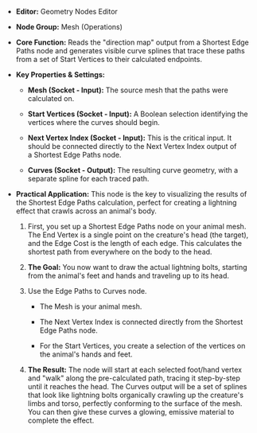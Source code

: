 - **Editor:** Geometry Nodes Editor
    
- **Node Group:** Mesh (Operations)
    
- **Core Function:** Reads the "direction map" output from a Shortest Edge Paths node and generates visible curve splines that trace these paths from a set of Start Vertices to their calculated endpoints.
    
- **Key Properties & Settings:**
    
    - **Mesh (Socket - Input):** The source mesh that the paths were calculated on.
        
    - **Start Vertices (Socket - Input):** A Boolean selection identifying the vertices where the curves should begin.
        
    - **Next Vertex Index (Socket - Input):** This is the critical input. It should be connected directly to the Next Vertex Index output of a Shortest Edge Paths node.
        
    - **Curves (Socket - Output):** The resulting curve geometry, with a separate spline for each traced path.
        
- **Practical Application:** This node is the key to visualizing the results of the Shortest Edge Paths calculation, perfect for creating a lightning effect that crawls across an animal's body.
    
    1. First, you set up a Shortest Edge Paths node on your animal mesh. The End Vertex is a single point on the creature's head (the target), and the Edge Cost is the length of each edge. This calculates the shortest path from everywhere on the body to the head.
        
    2. **The Goal:** You now want to draw the actual lightning bolts, starting from the animal's feet and hands and traveling up to its head.
        
    3. Use the Edge Paths to Curves node.
        
        - The Mesh is your animal mesh.
            
        - The Next Vertex Index is connected directly from the Shortest Edge Paths node.
            
        - For the Start Vertices, you create a selection of the vertices on the animal's hands and feet.
            
    4. **The Result:** The node will start at each selected foot/hand vertex and "walk" along the pre-calculated path, tracing it step-by-step until it reaches the head. The Curves output will be a set of splines that look like lightning bolts organically crawling up the creature's limbs and torso, perfectly conforming to the surface of the mesh. You can then give these curves a glowing, emissive material to complete the effect.